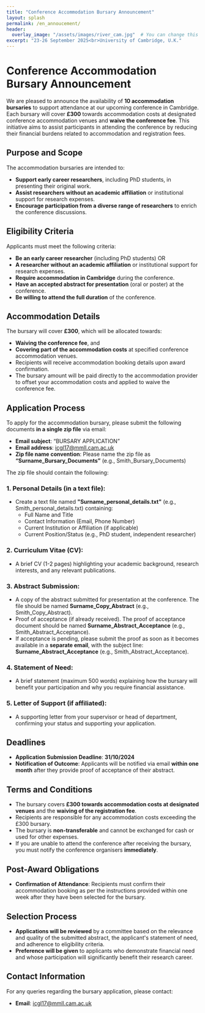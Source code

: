 ```yaml
---
title: "Conference Accommodation Bursary Announcement"
layout: splash  
permalink: /en_annoucement/
header:
  overlay_image: "/assets/images/river_cam.jpg"  # You can change this to another image
excerpt: "23-26 September 2025<br>University of Cambridge, U.K."
---
```


# **Conference Accommodation Bursary Announcement**

We are pleased to announce the availability of **10 accommodation bursaries** to support attendance at our upcoming conference in Cambridge. Each bursary will cover **£300** towards accommodation costs at designated conference accommodation venues and **waive the conference fee**. This initiative aims to assist participants in attending the conference by reducing their financial burdens related to accommodation and registration fees.

## **Purpose and Scope**

The accommodation bursaries are intended to:
- **Support early career researchers**, including PhD students, in presenting their original work.
- **Assist researchers without an academic affiliation** or institutional support for research expenses.
- **Encourage participation from a diverse range of researchers** to enrich the conference discussions.

## **Eligibility Criteria**

Applicants must meet the following criteria:
- **Be an early career researcher** (including PhD students) OR
- **A researcher without an academic affiliation** or institutional support for research expenses.
- **Require accommodation in Cambridge** during the conference.
- **Have an accepted abstract for presentation** (oral or poster) at the conference.
- **Be willing to attend the full duration** of the conference.

## **Accommodation Details**

The bursary will cover **£300**, which will be allocated towards:
- **Waiving the conference fee**, and
- **Covering part of the accommodation costs** at specified conference accommodation venues.
- Recipients will receive accommodation booking details upon award confirmation.
- The bursary amount will be paid directly to the accommodation provider to offset your accommodation costs and applied to waive the conference fee.

## **Application Process**

To apply for the accommodation bursary, please submit the following documents **in a single zip file** via email:

- **Email subject**: “BURSARY APPLICATION”
- **Email address**: [icgl17@mmll.cam.ac.uk](mailto:icgl17@mmll.cam.ac.uk)
- **Zip file name convention**: Please name the zip file as **“Surname_Bursary_Documents”** (e.g., Smith_Bursary_Documents)

The zip file should contain the following:

### **1. Personal Details (in a text file)**:
- Create a text file named **"Surname_personal_details.txt"** (e.g., Smith_personal_details.txt) containing:
  - Full Name and Title
  - Contact Information (Email, Phone Number)
  - Current Institution or Affiliation (if applicable)
  - Current Position/Status (e.g., PhD student, independent researcher)

### **2. Curriculum Vitae (CV)**:
- A brief CV (1-2 pages) highlighting your academic background, research interests, and any relevant publications.

### **3. Abstract Submission**:
- A copy of the abstract submitted for presentation at the conference. The file should be named **Surname_Copy_Abstract** (e.g., Smith_Copy_Abstract).
- Proof of acceptance (if already received). The proof of acceptance document should be named **Surname_Abstract_Acceptance** (e.g., Smith_Abstract_Acceptance).  
- If acceptance is pending, please submit the proof as soon as it becomes available in a **separate email**, with the subject line: **Surname_Abstract_Acceptance** (e.g., Smith_Abstract_Acceptance).

### **4. Statement of Need**:
- A brief statement (maximum 500 words) explaining how the bursary will benefit your participation and why you require financial assistance.

### **5. Letter of Support (if affiliated)**:
- A supporting letter from your supervisor or head of department, confirming your status and supporting your application.

## **Deadlines**
- **Application Submission Deadline**: **31/10/2024**
- **Notification of Outcome**: Applicants will be notified via email **within one month** after they provide proof of acceptance of their abstract.

## **Terms and Conditions**
- The bursary covers **£300 towards accommodation costs at designated venues** and the **waiving of the registration fee**.
- Recipients are responsible for any accommodation costs exceeding the £300 bursary.
- The bursary is **non-transferable** and cannot be exchanged for cash or used for other expenses.
- If you are unable to attend the conference after receiving the bursary, you must notify the conference organisers **immediately**.

## **Post-Award Obligations**
- **Confirmation of Attendance**: Recipients must confirm their accommodation booking as per the instructions provided within one week after they have been selected for the bursary.

## **Selection Process**
- **Applications will be reviewed** by a committee based on the relevance and quality of the submitted abstract, the applicant's statement of need, and adherence to eligibility criteria.
- **Preference will be given** to applicants who demonstrate financial need and whose participation will significantly benefit their research career.

## **Contact Information**
For any queries regarding the bursary application, please contact:

- **Email**: [icgl17@mmll.cam.ac.uk](mailto:icgl17@mmll.cam.ac.uk)

